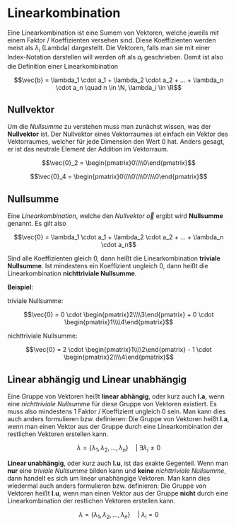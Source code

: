 # Linearkombination

Eine Linearkombination ist eine Sumem von Vektoren, welche jeweils mit einem Faktor / Koeffizienten versehen sind. Diese Koeffizienten werden meist als $\lambda_i$ (Lambda) dargestellt. Die Vektoren, falls man sie mit einer Index-Notation darstellen will werden oft als $a_i$ geschrieben. Damit ist also die Definition einer Linearkombination

$$\vec{b} = \lambda_1 \cdot a_1 + \lambda_2 \cdot a_2 + ... + \lambda_n \cdot a_n \quad n \in \N, \lambda_i \in \R$$

## Nullvektor

Um die *Nullsumme* zu verstehen muss man zunächst wissen, was der **Nullvektor** ist. Der Nullvektor eines Vektorraumes ist einfach ein Vektor des Vektorraumes, welcher für jede Dimension den Wert 0 hat. Anders gesagt, er ist das neutrale Element der Addition im Vektorraum.

$$\vec{0}_2 = \begin{pmatrix}0\\\\0\end{pmatrix}$$

$$\vec{0}_4 = \begin{pmatrix}0\\\\0\\\\0\\\\0\end{pmatrix}$$

## Nullsumme

Eine *Linearkombination*, welche den *Nullvektor* $\vec{o}$ ergibt wird **Nullsumme** genannt. Es gilt also

$$\vec{0} = \lambda_1 \cdot a_1 + \lambda_2 \cdot a_2 + ... + \lambda_n \cdot a_n$$

Sind alle Koeffizienten gleich 0, dann heißt die Linearkombination **triviale Nullsumme**. Ist mindestens ein Koeffizient ungleich 0, dann heißt die Linearkombination **nichttriviale Nullsumme**.

**Beispiel**:

triviale Nullsumme:

$$\vec{0} = 0 \cdot \begin{pmatrix}2\\\\3\end{pmatrix} + 0 \cdot \begin{pmatrix}1\\\\4\end{pmatrix}$$

nichttriviale Nullsumme:

$$\vec{0} = 2 \cdot \begin{pmatrix}1\\\\2\end{pmatrix} - 1 \cdot \begin{pmatrix}2\\\\4\end{pmatrix}$$

## Linear abhängig und Linear unabhängig

Eine Gruppe von Vektoren heißt **linear abhängig**, oder kurz auch **l.a**, wenn eine *nichttriviale Nullsumme* für diese Gruppe von Vektoren existiert. Es muss also mindestens 1 Faktor / Koeffizient ungleich 0 sein. 
Man kann dies auch anders formulieren bzw. definieren: Die Gruppe von Vektoren heißt **l.a**, wenn man einen Vektor aus der Gruppe durch eine Linearkombination der restlichen Vektoren erstellen kann. 

$$\lambda = \{ \lambda_1, \lambda_2, ..., \lambda_n \} \quad \vert \; \exists \lambda_i \neq 0$$

**Linear unabhängig**, oder kurz auch **l.u**, ist das exakte Gegenteil. Wenn man **nur** eine *triviale Nullsumme* bilden kann und **keine** *nichttriviale Nullsumme*, dann handelt es sich um linear unabhängige Vektoren. 
Man kann dies wiedermal auch anders formulieren bzw. definieren: Die Gruppe von Vektoren heißt **l.u**, wenn man einen Vektor aus der Gruppe **nicht** durch eine Linearkombination der restlichen Vektoren erstellen kann.

$$\lambda = \{ \lambda_1, \lambda_2, ..., \lambda_n \} \quad \vert \; \lambda_i = 0$$
